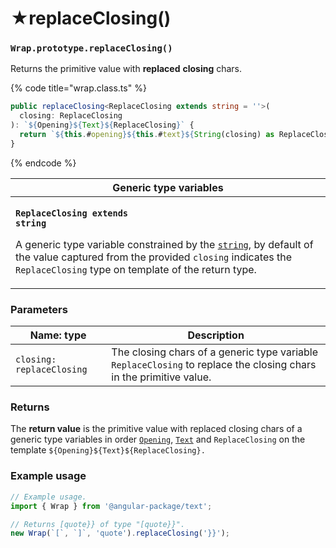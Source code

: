 # ★replaceClosing()

### `Wrap.prototype.replaceClosing()`

Returns the primitive value with **replaced** **closing** chars.

{% code title="wrap.class.ts" %}
```typescript
public replaceClosing<ReplaceClosing extends string = ''>(
  closing: ReplaceClosing
): `${Opening}${Text}${ReplaceClosing}` {
  return `${this.#opening}${this.#text}${String(closing) as ReplaceClosing}`;
}
```
{% endcode %}

| Generic type variables                                                                                                                                                                                                                                                                                                                                                             |
| ---------------------------------------------------------------------------------------------------------------------------------------------------------------------------------------------------------------------------------------------------------------------------------------------------------------------------------------------------------------------------------- |
| <p><strong><code>ReplaceClosing extends string</code></strong></p><p>A generic type variable constrained by the <a href="https://www.typescriptlang.org/docs/handbook/basic-types.html#string"><code>string</code></a>, by default of the value captured from the provided <code>closing</code> indicates the <code>ReplaceClosing</code> type on template of the return type.</p> |

### Parameters

| Name: type                | Description                                                                                                        |
| ------------------------- | ------------------------------------------------------------------------------------------------------------------ |
| `closing: replaceClosing` | The closing chars of a generic type variable `ReplaceClosing` to replace the closing chars in the primitive value. |

### Returns

The **return value** is the primitive value with replaced closing chars of a generic type variables in order [`Opening`](../generic-type-variables.md#wrap-opening), [`Text`](../generic-type-variables.md#wrap-less-than...-text-...greater-than) and `ReplaceClosing` on the template `${Opening}${Text}${ReplaceClosing}.`

### Example usage

```typescript
// Example usage.
import { Wrap } from '@angular-package/text';

// Returns [quote}} of type "[quote}}".
new Wrap(`[`, `]`, 'quote').replaceClosing('}}');
```

